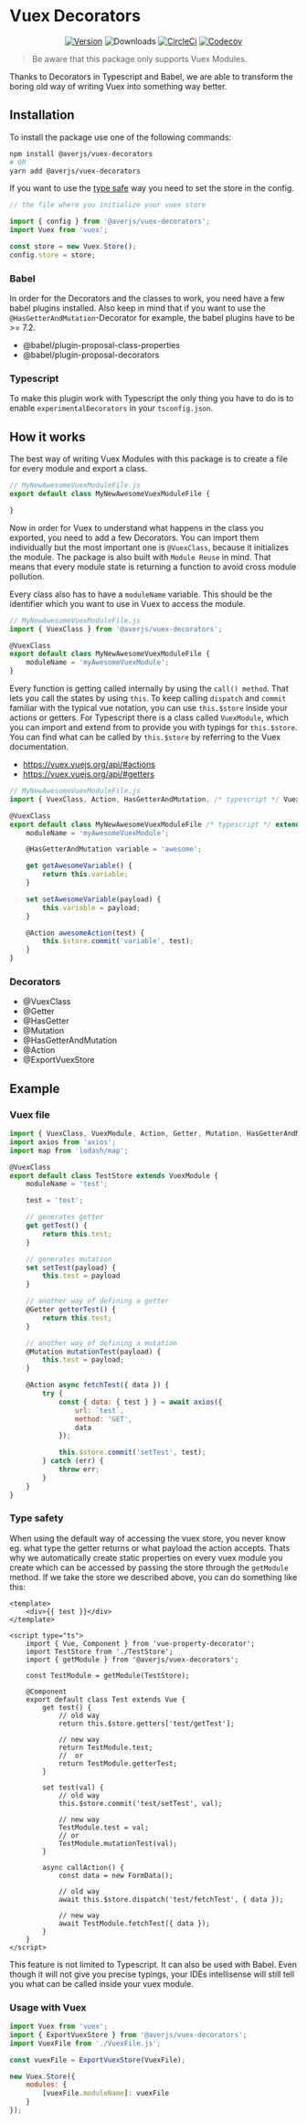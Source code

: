 # Vuex Decorators

<p align="center">
    <a href="https://www.npmjs.com/package/@averjs/vuex-decorators"><img src="https://badgen.net/npm/v/@averjs/vuex-decorators?icon=npm" alt="Version"></a>
    <img src="https://img.shields.io/npm/dm/@averjs/vuex-decorators.svg" alt="Downloads"></a>
    <a href="https://circleci.com/gh/exreplay/vuex-decorators"><img src="https://circleci.com/gh/exreplay/vuex-decorators.svg?style=shield" alt="CircleCi"></a>
    <a href="https://codecov.io/gh/exreplay/vuex-decorators"><img src="https://codecov.io/gh/exreplay/averjs-vuex-decorators/branch/development/graph/badge.svg" alt="Codecov"></a>
</p>

> Be aware that this package only supports Vuex Modules.

Thanks to Decorators in Typescript and Babel, we are able to transform the boring old way of writing Vuex into something way better.

## Installation

To install the package use one of the following commands:

```bash
npm install @averjs/vuex-decorators
# OR
yarn add @averjs/vuex-decorators
```

If you want to use the [type safe](#type-safety) way you need to set the store in the config.

```js
// the file where you initialize your vuex store

import { config } from '@averjs/vuex-decorators';
import Vuex from 'vuex';

const store = new Vuex.Store();
config.store = store;
```

### Babel

In order for the Decorators and the classes to work, you need have a few babel plugins installed. Also keep in mind that if you want to use the `@HasGetterAndMutation`-Decorator for example, the babel plugins have to be >= 7.2.

- @babel/plugin-proposal-class-properties
- @babel/plugin-proposal-decorators

### Typescript

To make this plugin work with Typescript the only thing you have to do is to enable `experimentalDecorators` in your `tsconfig.json`.

## How it works

The best way of writing Vuex Modules with this package is to create a file for every module and export a class.

```js
// MyNewAwesomeVuexModuleFile.js
export default class MyNewAwesomeVuexModuleFile {

}
```

Now in order for Vuex to understand what happens in the class you exported, you need to add a few Decorators. You can import them individually but the most important one is `@VuexClass`, because it initializes the module. The package is also built with `Module Reuse` in mind. That means that every module state is returning a function to avoid cross module pollution.

Every class also has to have a `moduleName` variable. This should be the identifier which you want to use in Vuex to access the module.

```js
// MyNewAwesomeVuexModuleFile.js
import { VuexClass } from '@averjs/vuex-decorators';

@VuexClass
export default class MyNewAwesomeVuexModuleFile {
    moduleName = 'myAwesomeVuexModule';
}
```

Every function is getting called internally by using the `call() method`. That lets you call the states by using `this`. To keep calling `dispatch` and `commit` familiar with the typical vue notation, you can use `this.$store` inside your actions or getters. For Typescript there is a class called `VuexModule`, which you can import and extend from to provide you with typings for `this.$store`. You can find what can be called by `this.$store` by referring to the Vuex documentation.

- https://vuex.vuejs.org/api/#actions
- https://vuex.vuejs.org/api/#getters

```js
// MyNewAwesomeVuexModuleFile.js
import { VuexClass, Action, HasGetterAndMutation, /* typescript */ VuexModule } from '@averjs/vuex-decorators';

@VuexClass
export default class MyNewAwesomeVuexModuleFile /* typescript */ extends VuexModule {
    moduleName = 'myAwesomeVuexModule';

    @HasGetterAndMutation variable = 'awesome';

    get getAwesomeVariable() {
        return this.variable;
    }

    set setAwesomeVariable(payload) {
        this.variable = payload;
    }

    @Action awesomeAction(test) {
        this.$store.commit('variable', test);
    }
}
```

### Decorators

- @VuexClass 
- @Getter
- @HasGetter
- @Mutation
- @HasGetterAndMutation
- @Action
- @ExportVuexStore

## Example

### Vuex file
```js
import { VuexClass, VuexModule, Action, Getter, Mutation, HasGetterAndMutation } from '@averjs/vuex-decorators';
import axios from 'axios';
import map from 'lodash/map';

@VuexClass
export default class TestStore extends VuexModule {
    moduleName = 'test';

    test = 'test';

    // generates getter
    get getTest() {
        return this.test;
    }

    // generates mutation
    set setTest(payload) {
        this.test = payload
    }

    // another way of defining a getter
    @Getter getterTest() {
        return this.test;
    }

    // another way of defining a mutation
    @Mutation mutationTest(payload) {
        this.test = payload;
    }

    @Action async fetchTest({ data }) {
        try {
            const { data: { test } } = await axios({
                url: `test`,
                method: 'GET',
                data
            });

            this.$store.commit('setTest', test);
        } catch (err) {
            throw err;
        }
    }
}

```

### Type safety

When using the default way of accessing the vuex store, you never know eg. what type the getter returns or what payload the action accepts. Thats why we automatically create static properties on every vuex module you create which can be accessed by passing the store through the `getModule` method. If we take the store we described above, you can do something like this:

```vue
<template>
    <div>{{ test }}</div>
</template>

<script type="ts">
    import { Vue, Component } from 'vue-property-decorator';
    import TestStore from './TestStore';
    import { getModule } from '@averjs/vuex-decorators';

    const TestModule = getModule(TestStore);

    @Component
    export default class Test extends Vue {
        get test() {
            // old way
            return this.$store.getters['test/getTest'];

            // new way
            return TestModule.test;
            //  or
            return TestModule.getterTest;
        }

        set test(val) {
            // old way
            this.$store.commit('test/setTest', val);

            // new way
            TestModule.test = val;
            // or
            TestModule.mutationTest(val);
        }

        async callAction() {
            const data = new FormData();

            // old way
            await this.$store.dispatch('test/fetchTest', { data });

            // new way
            await TestModule.fetchTest({ data });
        }
    }
</script>
```

This feature is not limited to Typescript. It can also be used with Babel. Even though it will not give you precise typings, your IDEs intellisense will still tell you what can be called inside your vuex module.

### Usage with Vuex
```js
import Vuex from 'vuex';
import { ExportVuexStore } from '@averjs/vuex-decorators';
import VuexFile from './VuexFile.js';

const vuexFile = ExportVuexStore(VuexFile);

new Vuex.Store({
    modules: {
        [vuexFile.moduleName]: vuexFile
    }
});
```